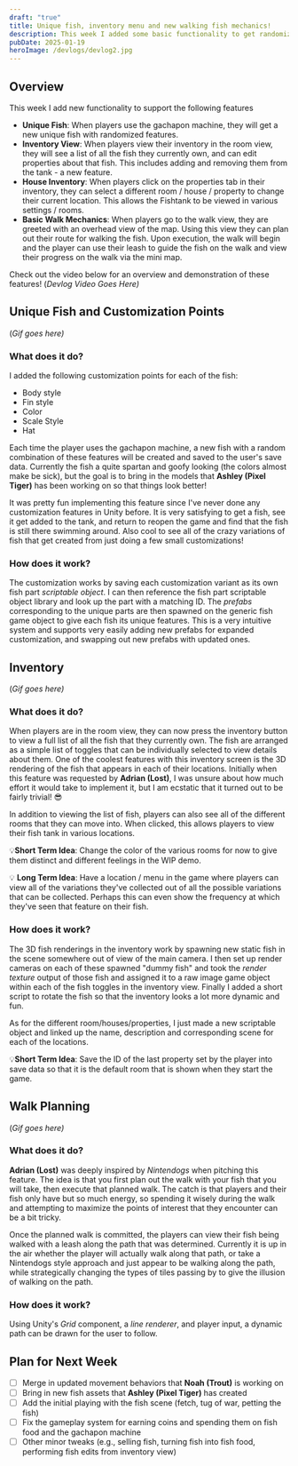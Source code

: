 ```yaml
---
draft: "true"
title: Unique fish, inventory menu and new walking fish mechanics!
description: This week I added some basic functionality to get randomized unique fish, view all fish and owned properties, and initial code for the new walking mechanic
pubDate: 2025-01-19
heroImage: /devlogs/devlog2.jpg
---
```

## Overview

This week I add new functionality to support the following features
- **Unique Fish**: When players use the gachapon machine, they will get a new unique fish with randomized features.
- **Inventory View**: When players view their inventory in the room view, they will see a list of all the fish they currently own, and can edit properties about that fish. This includes adding and removing them from the tank - a new feature.
- **House Inventory**: When players click on the properties tab in their inventory, they can select a different room / house / property to change their current location. This allows the Fishtank to be viewed in various settings / rooms.
- **Basic Walk Mechanics**: When players go to the walk view, they are greeted with an overhead view of the map. Using this view they can plan out their route for walking the fish. Upon execution, the walk will begin and the player can use their leash to guide the fish on the walk and view their progress on the walk via the mini map.

Check out the video below for an overview and demonstration of these features!
(*Devlog Video Goes Here)*

## Unique Fish and Customization Points

(*Gif goes here)*

### What does it do?
I added the following customization points for each of the fish:
- Body style
- Fin style
- Color
- Scale Style
- Hat

Each time the player uses the gachapon machine, a new fish with a random combination of these features will be created and saved to the user's save data. Currently the fish a quite spartan and goofy looking (the colors almost make be sick), but the goal is to bring in the models that **Ashley (Pixel Tiger)** has been working on so that things look better!

It was pretty fun implementing this feature since I've never done any customization features in Unity before. It is very satisfying to get a fish, see it get added to the tank, and return to reopen the game and find that the fish is still there swimming around. Also cool to see all of the crazy variations of fish that get created from just doing a few small customizations!


### How does it work?

The customization works by saving each customization variant as its own fish part *scriptable object*. I can then reference the fish part scriptable object library and look up the part with a matching ID. The *prefabs* corresponding to the unique parts are then spawned on the generic fish game object to give each fish its unique features. This is a very intuitive system and supports very easily adding new prefabs for expanded customization, and swapping out new prefabs with updated ones.

## Inventory

(*Gif goes here)*

### What does it do?

When players are in the room view, they can now press the inventory button to view a full list of all the fish that they currently own. The fish are arranged as a simple list of toggles that can be individually selected to view details about them. One of the coolest features with this inventory screen is the 3D rendering of the fish that appears in each of their locations. Initially when this feature was requested by **Adrian (Lost)**, I was unsure about how much effort it would take to implement it, but I am ecstatic that it turned out to be fairly trivial! 😎

In addition to viewing the list of fish, players can also see all of the different rooms that they can move into. When clicked, this allows players to view their fish tank in various locations.

💡**Short Term Idea**: Change the color of the various rooms for now to give them distinct and different feelings in the WIP demo.

💡 **Long Term Idea**: Have a location / menu in the game where players can view all of the variations they've collected out of all the possible variations that can be collected. Perhaps this can even show the frequency at which they've seen that feature on their fish.

### How does it work?

The 3D fish renderings in the inventory work by spawning new static fish in the scene somewhere out of view of the main camera. I then set up render cameras on each of these spawned "dummy fish" and took the *render texture* output of those fish and assigned it to a raw image game object within each of the fish toggles in the inventory view. Finally I added a short script to rotate the fish so that the inventory looks a lot more dynamic and fun.

As for the different room/houses/properties, I just made a new scriptable object and linked up the name, description and corresponding scene for each of the locations. 

💡**Short Term Idea**: Save the ID of the last property set by the player into save data so that it is the default room that is shown when they start the game.

## Walk Planning

(*Gif goes here)*

### What does it do?

**Adrian (Lost)** was deeply inspired by *Nintendogs* when pitching this feature. The idea is that you first plan out the walk with your fish that you will take, then execute that planned walk. The catch is that players and their fish only have but so much energy, so spending it wisely during the walk and attempting to maximize the points of interest that they encounter can be a bit tricky.

Once the planned walk is committed, the players can view their fish being walked with a leash along the path that was determined. Currently it is up in the air whether the player will actually walk along that path, or take a Nintendogs style approach and just appear to be walking along the path, while strategically changing the types of tiles passing by to give the illusion of walking on the path.

### How does it work?

Using Unity's *Grid* component, a *line renderer*, and player input, a dynamic path can be drawn for the user to follow.

## Plan for Next Week
- [ ] Merge in updated movement behaviors that **Noah (Trout)** is working on
- [ ] Bring in new fish assets that **Ashley (Pixel Tiger)** has created 
- [ ] Add the initial playing with the fish scene (fetch, tug of war, petting the fish)
- [ ] Fix the gameplay system for earning coins and spending them on fish food and the gachapon machine
- [ ] Other minor tweaks (e.g., selling fish, turning fish into fish food, performing fish edits from inventory view)